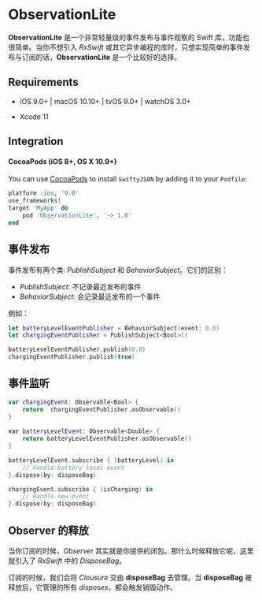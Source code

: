 # ObservationLite
**ObservationLite** 是一个非常轻量级的事件发布与事件观察的 Swift 库，功能也很简单。当你不想引入 *RxSwift* 或其它异步编程的库时，只想实现简单的事件发布与订阅的话，**ObservationLite** 是一个比较好的选择。



## Requirements

- iOS 9.0+ | macOS 10.10+ | tvOS 9.0+ | watchOS 3.0+

- Xcode 11

  

## Integration

#### CocoaPods (iOS 8+, OS X 10.9+)

You can use [CocoaPods](http://cocoapods.org/) to install `SwiftyJSON` by adding it to your `Podfile`:

```ruby
platform :ios, '9.0'
use_frameworks!
target 'MyApp' do
    pod 'ObservationLite', '~> 1.0'
end
```



## 事件发布

事件发布有两个类: *PublishSubject* 和 *BehaviorSubject*。它们的区别：

- *PublishSubject*:   不记录最近发布的事件
- *BehaviorSubject*:  会记录最近发布的一个事件

例如：

```swift
let batteryLevelEventPublisher = BehaviorSubject(event: 0.0)
let chargingEventPublisher = PublishSubject<Bool>()

batteryLevelEventPublisher.publish(0.8)
chargingEventPublisher.publish(true)
```



## 事件监听

```swift
var chargingEvent: Observable<Bool> {
    return  chargingEventPublisher.asObservable()
}
    
var batteryLevelEvent: Observable<Double> {
    return batteryLevelEventPublisher.asObservable()
}

batteryLevelEvent.subscribe { (batteryLevel) in
    // Handle battery level event
}.dispose(by: disposeBag)

chargingEvent.subscribe { (isCharging) in
    // Handle new event
}.dispose(by: disposeBag)
```



## Observer 的释放

当你订阅的时候，*Observer* 其实就是你提供的闭包。那什么时候释放它呢，这里就引入了 *RxSwift* 中的 *DisposeBag*。

订阅的时候，我们会将 *Clousure* 交由 **disposeBag** 去管理。当 **disposeBag** 被释放后，它管理的所有 *disposes*，都会触发销毁动作。